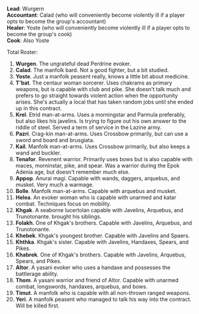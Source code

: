**Lead**: Wurgern  
**Accountant**: Calad (who will conveniently become violently ill if a player opts to become the group's accountant)  
**Healer**: Yoste (who will conveniently become violently ill if a player opts to become the group's cook)  
**Cook**: Also Yoste

Total Roster:  
1) **Wurgen**. The ungrateful dead Perdrine evoker.
2) **Calad**. The manfolk bard. Not a good fighter, but a bit studied.
3) **Yoste**. Just a manfolk peasent really, knows a little bit about medicine.
4) **T'bat**. The centaur woman sorcerer. Uses chakrams as primary weapons, but is  capable with club and pike. She doesn't talk much and prefers to go straight towards violent action when the opportunity arises. She's actually a local that has taken random jobs until she ended up in this contract.  
5) **Krel**. Etrid man-at-arms. Uses a morningstar and Parmula preferably, but also likes his javelins. Is trying to figure out his own answer to the riddle of steel. Served a term of service in the Lazine army. 
6) **Pazri**. Crag-kin man-at-arms. Uses Crossbow primarily, but can use a sword and board and brusgiata.
7) **Kail**. Manfolk man-at-arms. Uses Crossbow primarily, but also keeps a wand and buckler.
8) **Tenafor**. Revenent warrior. Primarily uses bows but is also capable with maces, morninstar, pike, and spear. Was a warrior during the Epok Adenia age, but doesn't remember much else.
9) **Appop**. Anurai magi. Capable with wands, daggers, arquebus, and musket. Very much a warmage.
10) **Bolle**. Manfolk man-at-arms. Capable with arquebus and musket.
11) **Helea**. An evoker woman who is capable with unarmed and katar combat. Techniques focus on mobility.
12) **Khgak**. A seaborne lucertolan capable with Javelins, Arquebus, and Trunotonante. brought his siblings.
13) **Folakh**. One of Khgak's brothers. Capable with Javelins, Arquebus, and Trunotonante.
14) **Khebek**. Khgak's youngest brother. Capable with Javelins and Spaers.
15) **Khthka**. Khgak's sister. Capable with Javelins, Handaxes, Spears, and Pikes.
16) **Khabrek**. One of Khgak's brothers. Capable with Javelins, Arquebus, Spears, and Pikes.
17) **Altor**. A yasani evoker who uses a handaxe and possesses the battlerage ability.
18) **Thom**. A yasani warrior and friend of Altor. Capable with unarmed combat, longswords, handaxes, arquebus, and bows.
19) **Timut**. A manfolk who is capable with all non-thrown ranged weapons.
20) **Yeri**. A manfolk peasent who managed to talk his way into the contract. Will be killed first.
